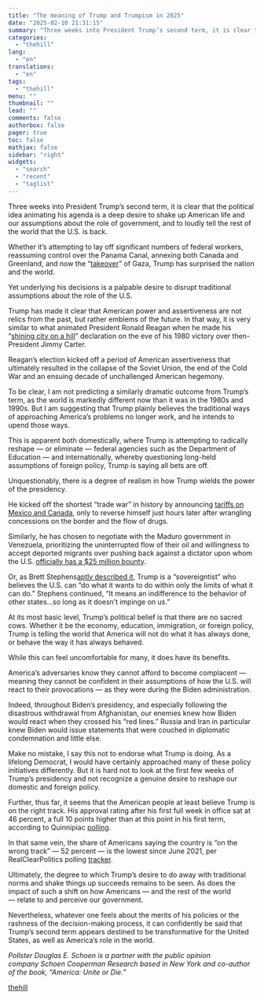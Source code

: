 ```yaml
---
title: "The meaning of Trump and Trumpism in 2025"
date: "2025-02-10 21:31:15"
summary: "Three weeks into President Trump’s second term, it is clear that the political idea animating his agenda is a deep desire to shake up American life and our assumptions about the role of government, and to loudly tell the rest of the world that the U.S. is back. Whether it’s..."
categories:
  - "thehill"
lang:
  - "en"
translations:
  - "en"
tags:
  - "thehill"
menu: ""
thumbnail: ""
lead: ""
comments: false
authorbox: false
pager: true
toc: false
mathjax: false
sidebar: "right"
widgets:
  - "search"
  - "recent"
  - "taglist"
---
```


Three weeks into President Trump’s second term, it is clear that the political idea animating his agenda is a deep desire to shake up American life and our assumptions about the role of government, and to loudly tell the rest of the world that the U.S. is back.

Whether it’s attempting to lay off significant numbers of federal workers, reassuming control over the Panama Canal, annexing both Canada and Greenland, and now the “[takeover](https://www.cbsnews.com/news/trump-netanyahu-press-conference-ceasefire-hostages/)” of Gaza, Trump has surprised the nation and the world.

Yet underlying his decisions is a palpable desire to disrupt traditional assumptions about the role of the U.S.

Trump has made it clear that American power and assertiveness are not relics from the past, but rather emblems of the future. In that way, it is very similar to what animated President Ronald Reagan when he made his “[shining city on a hill](https://www.reaganlibrary.gov/archives/speech/election-eve-address-vision-america)” declaration on the eve of his 1980 victory over then-President Jimmy Carter.

Reagan’s election kicked off a period of American assertiveness that ultimately resulted in the collapse of the Soviet Union, the end of the Cold War and an ensuing decade of unchallenged American hegemony.

To be clear, I am not predicting a similarly dramatic outcome from Trump’s term, as the world is markedly different now than it was in the 1980s and 1990s. But I am suggesting that Trump plainly believes the traditional ways of approaching America’s problems no longer work, and he intends to upend those ways.

This is apparent both domestically, where Trump is attempting to radically reshape — or eliminate — federal agencies such as the Department of Education — and internationally, whereby questioning long-held assumptions of foreign policy, Trump is saying all bets are off.

Unquestionably, there is a degree of realism in how Trump wields the power of the presidency.

He kicked off the shortest “trade war” in history by announcing [tariffs on Mexico and Canada](https://apnews.com/article/trump-tariffs-canada-mexico-china-sheinbaum-trudeau-017efa8c3343b8d2a9444f7e65356ae9), only to reverse himself just hours later after wrangling concessions on the border and the flow of drugs.

Similarly, he has chosen to negotiate with the Maduro government in Venezuela, prioritizing the uninterrupted flow of their oil and willingness to accept deported migrants over pushing back against a dictator upon whom the U.S. [officially has a $25 million bounty](https://www.bbc.com/news/articles/c4g9ezyw0keo).

Or, as Brett Stephens[aptly described it](https://v/), Trump is a “sovereigntist” who believes the U.S. can “do what it wants to do within only the limits of what it can do.” Stephens continued, “It means an indifference to the behavior of other states…so long as it doesn’t impinge on us.”

At its most basic level, Trump’s political belief is that there are no sacred cows. Whether it be the economy, education, immigration, or foreign policy, Trump is telling the world that America will not do what it has always done, or behave the way it has always behaved.

While this can feel uncomfortable for many, it does have its benefits.

America’s adversaries know they cannot afford to become complacent — meaning they cannot be confident in their assumptions of how the U.S. will react to their provocations — as they were during the Biden administration.

Indeed, throughout Biden’s presidency, and especially following the disastrous withdrawal from Afghanistan, our enemies knew how Biden would react when they crossed his “red lines.” Russia and Iran in particular knew Biden would issue statements that were couched in diplomatic condemnation and little else.

Make no mistake, I say this not to endorse what Trump is doing. As a lifelong Democrat, I would have certainly approached many of these policy initiatives differently. But it is hard not to look at the first few weeks of Trump’s presidency and not recognize a genuine desire to reshape our domestic and foreign policy.

Further, thus far, it seems that the American people at least believe Trump is on the right track. His approval rating after his first full week in office sat at 46 percent, a full 10 points higher than at this point in his first term, according to Quinnipiac [polling](https://poll.qu.edu/images/polling/us/us01292025_udik45.pdf).

In that same vein, the share of Americans saying the country is “on the wrong track” — 52 percent — is the lowest since June 2021, per RealClearPolitics polling [tracker](https://www.realclearpolling.com/polls/state-of-the-union/direction-of-country).

Ultimately, the degree to which Trump’s desire to do away with traditional norms and shake things up succeeds remains to be seen. As does the impact of such a shift on how Americans — and the rest of the world — relate to and perceive our government.

Nevertheless, whatever one feels about the merits of his policies or the rashness of the decision-making process, it can confidently be said that Trump’s second term appears destined to be transformative for the United States, as well as America’s role in the world.

*Pollster Douglas E. Schoen is a partner with the public opinion company Schoen Cooperman Research based in New York and co-author of the book, “America: Unite or Die.”*

[thehill](https://thehill.com/opinion/white-house/5133089-trump-second-term-reforms/)

